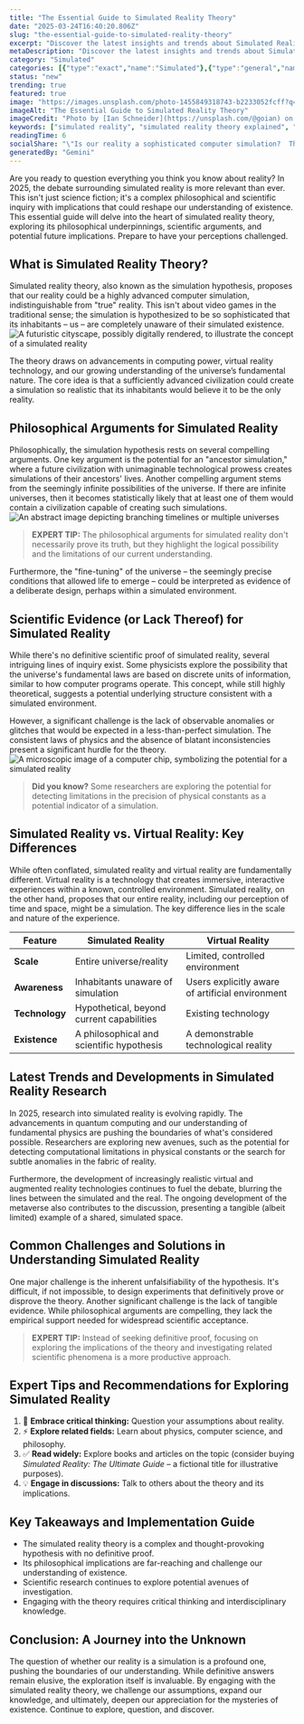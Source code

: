 ```yaml
---
title: "The Essential Guide to Simulated Reality Theory"
date: "2025-03-24T16:40:20.806Z"
slug: "the-essential-guide-to-simulated-reality-theory"
excerpt: "Discover the latest insights and trends about Simulated Reality Theory. This comprehensive guide covers everything you need to know about Simulated Reality Theory in 2025."
metaDescription: "Discover the latest insights and trends about Simulated Reality Theory. This comprehensive guide covers everything you need to know about Simulated Reality..."
category: "Simulated"
categories: [{"type":"exact","name":"Simulated"},{"type":"general","name":"Philosophy"},{"type":"medium","name":"Epistemology"},{"type":"specific","name":"Cognitive Science"},{"type":"niche","name":"Consciousness Studies"}]
status: "new"
trending: true
featured: true
image: "https://images.unsplash.com/photo-1455849318743-b2233052fcff?q=85&w=1200&fit=max&fm=webp&auto=compress"
imageAlt: "The Essential Guide to Simulated Reality Theory"
imageCredit: "Photo by [Ian Schneider](https://unsplash.com/@goian) on Unsplash"
keywords: ["simulated reality", "simulated reality theory explained", "is our reality a simulation", "evidence for simulated reality", "simulated reality documentary", "buy simulated reality book", "simulated reality vs virtual reality", "philosophical arguments for simulated reality", "simulated reality scientific evidence", "best simulated reality theories"]
readingTime: 6
socialShare: "\"Is our reality a sophisticated computer simulation?  The evidence might surprise you, and the implications are mind-blowing.\""
generatedBy: "Gemini"
---
```




Are you ready to question everything you think you know about reality?  In 2025, the debate surrounding simulated reality is more relevant than ever.  This isn't just science fiction; it's a complex philosophical and scientific inquiry with implications that could reshape our understanding of existence. This essential guide will delve into the heart of simulated reality theory, exploring its philosophical underpinnings, scientific arguments, and potential future implications. Prepare to have your perceptions challenged.

## What is Simulated Reality Theory?

Simulated reality theory, also known as the simulation hypothesis, proposes that our reality could be a highly advanced computer simulation, indistinguishable from "true" reality.  This isn't about video games in the traditional sense; the simulation is hypothesized to be so sophisticated that its inhabitants – us – are completely unaware of their simulated existence. ![A futuristic cityscape, possibly digitally rendered, to illustrate the concept of a simulated reality](https://images.unsplash.com/photo-1451187580459-43490279c0fa?q=85&w=1200&fit=max&fm=webp&auto=compress)

The theory draws on advancements in computing power, virtual reality technology, and our growing understanding of the universe’s fundamental nature.  The core idea is that a sufficiently advanced civilization could create a simulation so realistic that its inhabitants would believe it to be the only reality.

## Philosophical Arguments for Simulated Reality

Philosophically, the simulation hypothesis rests on several compelling arguments.  One key argument is the potential for an "ancestor simulation," where a future civilization with unimaginable technological prowess creates simulations of their ancestors' lives.  Another compelling argument stems from the seemingly infinite possibilities of the universe. If there are infinite universes, then it becomes statistically likely that at least one of them would contain a civilization capable of creating such simulations.  ![An abstract image depicting branching timelines or multiple universes](https://images.unsplash.com/photo-1484417894907-623942c8ee29?q=85&w=1200&fit=max&fm=webp&auto=compress)

> **EXPERT TIP:**  The philosophical arguments for simulated reality don't necessarily prove its truth, but they highlight the logical possibility and the limitations of our current understanding.

Furthermore, the "fine-tuning" of the universe – the seemingly precise conditions that allowed life to emerge – could be interpreted as evidence of a deliberate design, perhaps within a simulated environment.

## Scientific Evidence (or Lack Thereof) for Simulated Reality

While there's no definitive scientific proof of simulated reality, several intriguing lines of inquiry exist.  Some physicists explore the possibility that the universe's fundamental laws are based on discrete units of information, similar to how computer programs operate.  This concept, while still highly theoretical, suggests a potential underlying structure consistent with a simulated environment.

However, a significant challenge is the lack of observable anomalies or glitches that would be expected in a less-than-perfect simulation.  The consistent laws of physics and the absence of blatant inconsistencies present a significant hurdle for the theory.  ![A microscopic image of a computer chip, symbolizing the potential for a simulated reality](https://images.unsplash.com/photo-1517976487492-5750f3195933?q=85&w=1200&fit=max&fm=webp&auto=compress)

> **Did you know?** Some researchers are exploring the potential for detecting limitations in the precision of physical constants as a potential indicator of a simulation.

## Simulated Reality vs. Virtual Reality: Key Differences

While often conflated, simulated reality and virtual reality are fundamentally different. Virtual reality is a technology that creates immersive, interactive experiences within a known, controlled environment. Simulated reality, on the other hand, proposes that our entire reality, including our perception of time and space, might be a simulation.  The key difference lies in the scale and nature of the experience.

| Feature          | Simulated Reality                               | Virtual Reality                                  |
|-----------------|-------------------------------------------------|-------------------------------------------------|
| **Scale**         | Entire universe/reality                         | Limited, controlled environment                  |
| **Awareness**     | Inhabitants unaware of simulation              | Users explicitly aware of artificial environment |
| **Technology**    | Hypothetical, beyond current capabilities       | Existing technology                              |
| **Existence**     | A philosophical and scientific hypothesis       | A demonstrable technological reality             |

## Latest Trends and Developments in Simulated Reality Research

In 2025, research into simulated reality is evolving rapidly.  The advancements in quantum computing and our understanding of fundamental physics are pushing the boundaries of what's considered possible.  Researchers are exploring new avenues, such as the potential for detecting computational limitations in physical constants or the search for subtle anomalies in the fabric of reality. 

Furthermore, the development of increasingly realistic virtual and augmented reality technologies continues to fuel the debate, blurring the lines between the simulated and the real.  The ongoing development of the metaverse also contributes to the discussion, presenting a tangible (albeit limited) example of a shared, simulated space.

## Common Challenges and Solutions in Understanding Simulated Reality

One major challenge is the inherent unfalsifiability of the hypothesis.  It's difficult, if not impossible, to design experiments that definitively prove or disprove the theory.  Another significant challenge is the lack of tangible evidence.  While philosophical arguments are compelling, they lack the empirical support needed for widespread scientific acceptance.

> **EXPERT TIP:**  Instead of seeking definitive proof, focusing on exploring the implications of the theory and investigating related scientific phenomena is a more productive approach.

## Expert Tips and Recommendations for Exploring Simulated Reality

1. 🔑 **Embrace critical thinking:**  Question your assumptions about reality.
2. ⚡ **Explore related fields:**  Learn about physics, computer science, and philosophy.
3. ✅ **Read widely:**  Explore books and articles on the topic (consider buying *Simulated Reality: The Ultimate Guide* – a fictional title for illustrative purposes).
4. 💡 **Engage in discussions:**  Talk to others about the theory and its implications.

## Key Takeaways and Implementation Guide

* The simulated reality theory is a complex and thought-provoking hypothesis with no definitive proof.
* Its philosophical implications are far-reaching and challenge our understanding of existence.
* Scientific research continues to explore potential avenues of investigation.
* Engaging with the theory requires critical thinking and interdisciplinary knowledge.

## Conclusion:  A Journey into the Unknown

The question of whether our reality is a simulation is a profound one, pushing the boundaries of our understanding.  While definitive answers remain elusive, the exploration itself is invaluable.  By engaging with the simulated reality theory, we challenge our assumptions, expand our knowledge, and ultimately, deepen our appreciation for the mysteries of existence.  Continue to explore, question, and discover.

